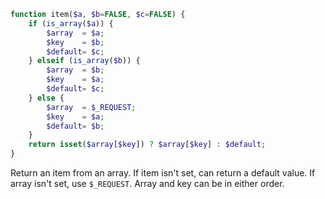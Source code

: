 
``` php
function item($a, $b=FALSE, $c=FALSE) {
    if (is_array($a)) {
        $array  = $a;
        $key    = $b;
        $default= $c;
    } elseif (is_array($b)) {
        $array  = $b;
        $key    = $a;
        $default= $c;
    } else {
        $array  = $_REQUEST;
        $key    = $a;
        $default= $b;
    }
    return isset($array[$key]) ? $array[$key] : $default;
}
```
Return an item from an array. If item isn't set, can return a default value. If array isn't set, use `$_REQUEST`. Array and key can be in either order. 